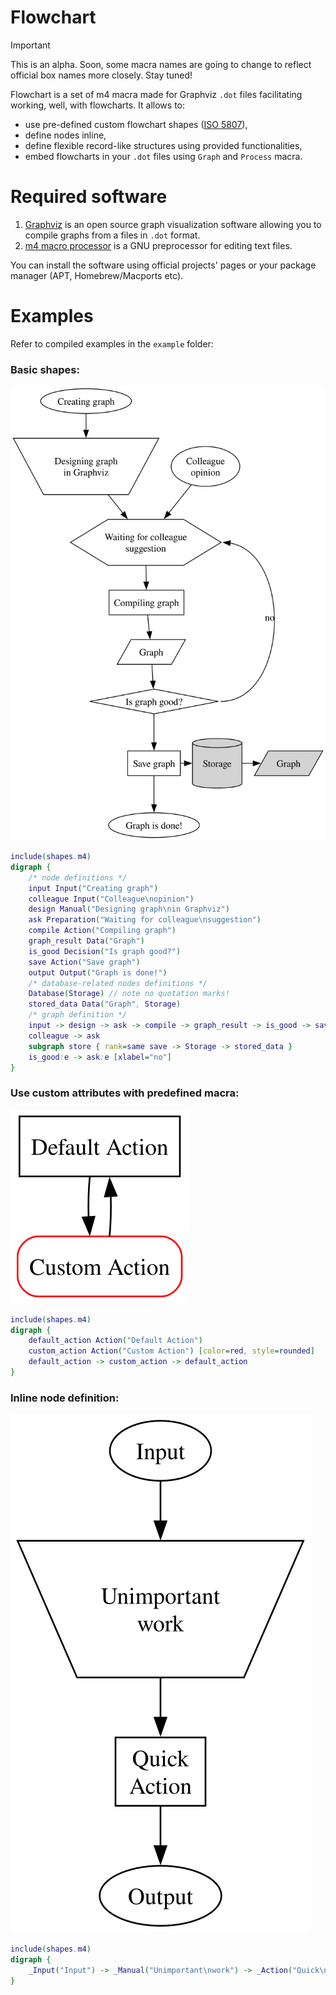 # Flowchart

> [!IMPORTANT]
This is an alpha. Soon, some macra names are going to change to reflect official box names more closely. Stay tuned!

Flowchart is a set of m4 macra made for Graphviz `.dot` files facilitating working, well, with flowcharts. It allows to:
* use pre-defined custom flowchart shapes ([ISO 5807](https://cdn.standards.iteh.ai/samples/11955/1b7dd254a2a54fd7a89d616dc0570e18/ISO-5807-1985.pdf)),
* define nodes inline,
* define flexible record-like structures using provided functionalities,
* embed flowcharts in your `.dot` files using `Graph` and `Process` macra.

# Required software
1. [Graphviz](https://www.graphviz.org) is an open source graph visualization software allowing you to compile graphs from a files in `.dot` format.
2. [m4 macro processor](https://www.gnu.org/software/m4/manual/m4.html) is a GNU preprocessor for editing text files.

You can install the software using official projects' pages or your package manager (APT, Homebrew/Macports etc).

# Examples

Refer to compiled examples in the `example` folder:

### Basic shapes:
![Basic shapes](./examples/basic-shapes.svg)
```dot
include(shapes.m4)
digraph {
    /* node definitions */
    input Input("Creating graph")
    colleague Input("Colleague\nopinion")
    design Manual("Designing graph\nin Graphviz")
    ask Preparation("Waiting for colleague\nsuggestion")
    compile Action("Compiling graph")
    graph_result Data("Graph")
    is_good Decision("Is graph good?")
    save Action("Save graph")
    output Output("Graph is done!")
    /* database-related nodes definitions */
    Database(Storage) // note no quotation marks!
    stored_data Data("Graph", Storage)
    /* graph definition */
    input -> design -> ask -> compile -> graph_result -> is_good -> save -> output
    colleague -> ask
    subgraph store { rank=same save -> Storage -> stored_data }
    is_good:e -> ask:e [xlabel="no"]
}
```

### Use custom attributes with predefined macra:
![Use custom attributes](./examples/custom-attributes.svg)
```dot
include(shapes.m4)
digraph {
    default_action Action("Default Action")
    custom_action Action("Custom Action") [color=red, style=rounded]
    default_action -> custom_action -> default_action
}
```

### Inline node definition:
![Inline node definition](./examples/inline-nodes.svg)
```dot
include(shapes.m4)
digraph {
    _Input("Input") -> _Manual("Unimportant\nwork") -> _Action("Quick\nAction") -> _Output("Output")
}
```
